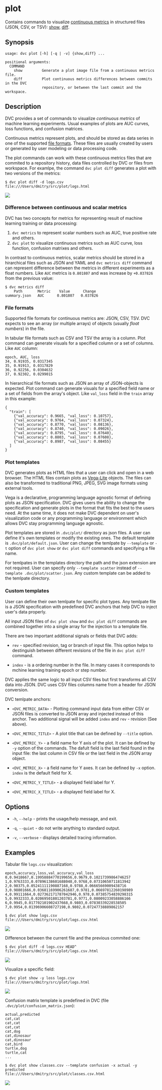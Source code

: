 # plot

Contains commands to visualize
[continuous metrics](/doc/command-reference/plot#continuous-metrics) in
structured files (JSON, CSV, or TSV): [show](/doc/command-reference/plot/show),
[diff](/doc/command-reference/plot/diff).

## Synopsis

```usage
usage: dvc plot [-h] [-q | -v] {show,diff} ...

positional arguments:
  COMMAND
    show         Generate a plot image file from a continuous metrics file.
    diff         Plot continuous metrics differences between commits in the DVC
                 repository, or between the last commit and the workspace.
```

## Description

DVC provides a set of commands to visualize _continuous metrics_ of machine
learning experiments. Usual examples of plots are AUC curves, loss functions,
and confusion matrices.

Continuous metrics represent plots, and should be stored as data series in one
of the supported [file formats](#file-formats). These files are usually created
by users or generated by user modeling or data processing code.

The plot commands can work with these continuous metrics files that are commited
to a repository history, data files controlled by DVC or files from workspace.
For examlpe, the command `dvc plot diff` generates a plot with two versions of
the metrics:

```dvc
$ dvc plot diff -d logs.csv
file:///Users/dmitry/src/plot/logs.html
```

![](/img/plot_auc.svg)

### Difference between continuous and scalar metrics

DVC has two concepts for metrics for representing result of machine learning
training or data processing:

1. `dvc metrics` to represent scalar numbers such as AUC, true positive rate and
   others.
2. `dvc plot` to visualize continuous metrics such as AUC curve, loss function,
   confusion matrixes and others.

In contrast to continuous metrics, scalar metrics should be stored in a
hirarchical files such as JSON and YAML and `dvc metrics diff` command can
represent difference between the metrics in different experiments as a float
numbers. Like `AUC` metrics is `0.801807` and was increase by `+0.037826` from
the previous value:

```dvc
$ dvc metrics diff
    Path       Metric    Value      Change
summary.json   AUC      0.801807   0.037826
```

### File formats

Supported file formats for continuous metrics are: JSON, CSV, TSV. DVC expects
to see an array (or multiple arrays) of objects (usually _float numbers_) in the
file.

In tabular file formats such as CSV and TSV the array is a column. Plot command
can generate visuals for a specified column or a set of columns. Like `AUC`
column:

```
epoch, AUC, loss
34, 0.91935, 0.0317345
35, 0.91913, 0.0317829
36, 0.92256, 0.0304632
37, 0.92302, 0.0299015
```

In hierarchical file formats such as JSON an array of JSON-objects is expected.
Plot command can generate visuals for a specified field name or a set of fields
from the array's object. Like `val_loss` field in the `train` array in this
example:

```
{
  "train": [
    {"val_accuracy": 0.9665, "val_loss": 0.10757},
    {"val_accuracy": 0.9764, "val_loss": 0.07324},
    {"val_accuracy": 0.8770, "val_loss": 0.08136},
    {"val_accuracy": 0.8740, "val_loss": 0.09026},
    {"val_accuracy": 0.8795, "val_loss": 0.07640},
    {"val_accuracy": 0.8803, "val_loss": 0.07608},
    {"val_accuracy": 0.8987, "val_loss": 0.08455}
  ]
}
```

### Plot templates

DVC generates plots as HTML files that a user can click and open in a web
browser. The HTML files contain plots as [Vega-Lite](https://vega.github.io/)
objects. The files can also be transformed to traditional PNG, JPEG, SVG image
formats using external tools.

Vega is a declarative, programming language agnostic format of defining plots as
JSON specification. DVC gives users the ability to change the specification and
generate plots in the format that fits the best to the users need. At the same
time, it does not make DVC dependent on user's visualization code or any
programming language or environment which allows DVC stay programming language
agnostic.

Plot templates are stored in `.dvc/plot/` directory as json files. A user can
define it's own templates or modify the existing ones. The default template is
`.dvc/plot/default.json`. User can change the temlpate by `--template` or `-t`
option of `dvc plot show` or `dvc plot diff` commands and specifying a file
name.

For temlpates in the templates directory the path and the json extension are not
required. User can specify only `--template scatter` instead of
`--template .dvc/plot/scatter.json`. Any custom template can be added to the
temlpate directory.

### Custom templates

User can define their own temlpate for specific plot types. Any temlpate file is
a JSON specification with predefined DVC anchors that help DVC to inject user's
data properly.

All input JSON files of `dvc plot show` and `dvc plot diff` commands are
combined together into a single array for the injection to a template file.

There are two important additional signals or fields that DVC adds:

- `rev` - specified revision, tag or branch of input file. This option helps to
  destinguish between different revisions of the file in `dvc plot diff`
  command.

- `index` - is a ordering number in the file. In many cases it corresponds to
  mchine learning training epoch or step number.

DVC applies the same logic to all input CSV files but first transforms all CSV
data into JSON. DVC uses CSV files columns name from a header for JSON
conversion.

DVC temlpate anchors:

- `<DVC_METRIC_DATA>` - Plotting command input data from either CSV or JSON
  files is converted to JSON array and injected instead of this anchor. Two
  additional signal will be added `index` and `rev` - revision (See above).

- `<DVC_METRIC_TITLE>` - A plot title that can be defined by `--title` option.

- `<DVC_METRIC_Y>` - a field name for Y axis of the plot. It can be defined by
  `-y` option of the commands. The dafult field is the last field found in the
  input file: the last column in CSV file or the last field in the JSON array
  object.

- `<DVC_METRIC_X>` - a field name for Y axes. It can be defined by `-x` option.
  `index` is the default field for X.

- `<DVC_METRIC_Y_TITLE>` - a displayed field label for Y.

- `<DVC_METRIC_X_TITLE>` - a displayed field label for X.

## Options

- `-h`, `--help` - prints the usage/help message, and exit.

- `-q`, `--quiet` - do not write anything to standard output.

- `-v`, `--verbose` - displays detailed tracing information.

## Examples

Tabular file `logs.csv` visualization:

```
epoch,accuracy,loss,val_accuracy,val_loss
0,0.9418667,0.19958884770199656,0.9679,0.10217399864746257
1,0.9763333,0.07896138601688048,0.9768,0.07310650711813942
2,0.98375,0.05241111190887168,0.9788,0.06665669009438716
3,0.98801666,0.03681169906261687,0.9781,0.06697812260198989
4,0.99111664,0.027362171787042946,0.978,0.07385754839298315
5,0.9932333,0.02069501801203781,0.9771,0.08009233058886166
6,0.9945,0.017702101902437668,0.9803,0.07830339228538505
7,0.9954,0.01396906608727198,0.9802,0.07247738889862157
```

```dvc
$ dvc plot show logs.csv
file:///Users/dmitry/src/plot/logs.csv.html
```

![](/img/plot_show.svg)

Difference between the current file and the previous commited one:

```dvc
$ dvc plot diff -d logs.csv HEAD^
file:///Users/dmitry/src/plot/logs.csv.html
```

![](/img/plot_diff.svg)

Visualize a specific field:

```dvc
$ dvc plot show -y loss logs.csv
file:///Users/dmitry/src/plot/logs.html
```

![](/img/plot_show_field.svg)

Confusion matrix template is predefined in DVC (file
`.dvc/plot/confusion_matrix.json`):

```csv
actual,predicted
cat,cat
cat,cat
cat,cat
cat,dog
cat,dinosaur
cat,dinosaur
cat,bird
turtle,dog
turtle,cat
...
```

```dvc
$ dvc plot show classes.csv --template confusion -x actual -y predicted
file:///Users/dmitry/src/plot/classes.csv.html
```

![](/img/plot_show_confusion.svg)
